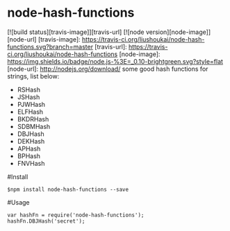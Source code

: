 # node-hash-functions
[![build status][travis-image]][travis-url]
[![node version][node-image]][node-url]
[travis-image]: https://travis-ci.org/liushoukai/node-hash-functions.svg?branch=master
[travis-url]: https://travis-ci.org/liushoukai/node-hash-functions
[node-image]: https://img.shields.io/badge/node.js-%3E=_0.10-brightgreen.svg?style=flat
[node-url]: http://nodejs.org/download/
 some good hash functions for strings, list below:
- RSHash
- JSHash
- PJWHash
- ELFHash
- BKDRHash
- SDBMHash
- DBJHash
- DEKHash
- APHash
- BPHash
- FNVHash

#Install
```
$npm install node-hash-functions --save
```
#Usage
```
var hashFn = require('node-hash-functions');
hashFn.DBJHash('secret');
```
